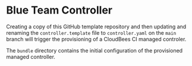 # Blue Team Controller

Creating a copy of this GitHub template repository and then updating and renaming the `controller.template` file to `controller.yaml` on the `main` branch will trigger the provisioning of a CloudBees CI managed controler.

The `bundle` directory contains the initial configuration of the provisioned managed controller.

